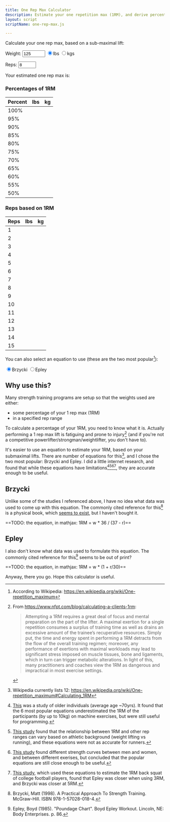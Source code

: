 ```yaml
---
title: One Rep Max Calculator
description: Estimate your one repetition max (1RM), and derive percentages and reps from that.
layout: script
scriptName: one-rep-max.js

---
```


Calculate your one rep max, based on a sub-maximal lift:

Weight:
<input type="number" id="weight-input" name="weight" min="1" max="1500" value="125" size="6">
<input type="radio" id="radio-lb" name="units" value="radio-lb" checked><label for="radio-lb">lbs</label>
<input type="radio" id="radio-kg" name="units" value="radio-kg"><label for="radio-kg">kgs</label>
<span id="weight-error" class="error hidden"></span>

Reps:
<input type="number" id="reps-input" name="reps" min="1" max="50" value="8" size="3">
<span id="reps-error" class="error hidden"></span>

Your estimated one rep max is: **<span id="one-rep-max"></span>**

<div class="grid-two-column">

<div>
<h3 class="text-center">Percentages of 1RM</h3>
<table id="table-percent" class="full-width text-center">
<thead>
<tr><th class="third-width">Percent</th><th class="third-width">lbs</th><th>kg</th></tr>
</thead>
<tbody>
<tr><td>100%</td><td></td><td></td></tr>
<tr><td>95%</td><td></td><td></td></tr>
<tr><td>90%</td><td></td><td></td></tr>
<tr><td>85%</td><td></td><td></td></tr>
<tr><td>80%</td><td></td><td></td></tr>
<tr><td>75%</td><td></td><td></td></tr>
<tr><td>70%</td><td></td><td></td></tr>
<tr><td>65%</td><td></td><td></td></tr>
<tr><td>60%</td><td></td><td></td></tr>
<tr><td>55%</td><td></td><td></td></tr>
<tr><td>50%</td><td></td><td></td></tr>
</tbody>
</table>
</div>

<div>
<h3 class="text-center">Reps based on 1RM</h3>
<table id="table-reps" class="full-width text-center">
<thead>
<tr><th class="third-width">Reps</th><th class="third-width">lbs</th><th>kg</th></tr>
</thead>
<tbody>
<tr><td>1</td><td></td><td></td></tr>
<tr><td>2</td><td></td><td></td></tr>
<tr><td>3</td><td></td><td></td></tr>
<tr><td>4</td><td></td><td></td></tr>
<tr><td>5</td><td></td><td></td></tr>
<tr><td>6</td><td></td><td></td></tr>
<tr><td>7</td><td></td><td></td></tr>
<tr><td>8</td><td></td><td></td></tr>
<tr><td>9</td><td></td><td></td></tr>
<tr><td>10</td><td></td><td></td></tr>
<tr><td>11</td><td></td><td></td></tr>
<tr><td>12</td><td></td><td></td></tr>
<tr><td>13</td><td></td><td></td></tr>
<tr><td>14</td><td></td><td></td></tr>
<tr><td>15</td><td></td><td></td></tr>
</tbody>
</table>
</div>

</div>

You can also select an equation to use (these are the two most popular[^wiki]):

<input type="radio" id="brzycki" name="equation" value="brzycki" checked><label for="brzycki">Brzycki</label>
<input type="radio" id="epley" name="equation" value="epley"><label for="epley">Epley</label>

## Why use this?

Many strength training programs are setup so that the weights used are either:
* some percentage of your 1 rep max (1RM)
* in a specified rep range

To calculate a percentage of your 1RM, you need to know what it is. Actually performing a 1 rep max lift is fatiguing and prone to injury[^nfpt] (and if you're not a competitive powerlifter/strongman/weightlifter, you don't have to).

It's easier to use an equation to estimate your 1RM, based on your submaximal lifts. There are number of equations for this[^wiki-equations], and I chose the two most popular: Brzycki and Epley. I did a little internet research, and found that while these equations have limitations[^study1][^study2][^study3][^study4], they are accurate enough to be useful.

## Brzycki

Unlike some of the studies I referenced above, I have no idea what data was used to come up with this equation. The commonly cited reference for this[^brzycki-cite] is a physical book, which [seems to exist](https://www.book-info.com/isbn/1-57028-018-5.mobi.htm), but I haven't bought it.

==TODO: the equation, in mathjax: 1RM = w * 36 / (37 - r)==

## Epley

I also don't know what data was used to formulate this equation. The commonly cited reference for this[^epley-cite] seems to be out of print?

==TODO: the equation, in mathjax: 1RM = w * (1 + r/30)==


Anyway, there you go. Hope this calculator is useful.


[^wiki]: According to Wikipedia: <https://en.wikipedia.org/wiki/One-repetition_maximum>

[^nfpt]: From <https://www.nfpt.com/blog/calculating-a-clients-1rm>:

    > Attempting a 1RM requires a great deal of focus and mental preparation on the part of the lifter. A maximal exertion for a single repetition consumes a surplus of training time as well as drains an excessive amount of the trainee’s recuperative resources. Simply put, the time and energy spent in performing a 1RM detracts from the flow of the overall training regimen; moreover, any performance of exertions with maximal workloads may lead to significant stress imposed on muscle tissues, bone and ligaments, which in turn can trigger metabolic alterations. In light of this, many practitioners and coaches view the 1RM as dangerous and impractical in most exercise settings.

[^wiki-equations]: Wikipedia currently lists 12: <https://en.wikipedia.org/wiki/One-repetition_maximum#Calculating_1RM>

[^study1]: [This](https://journals.lww.com/nsca-jscr/abstract/1999/08000/validity_of_1rm_prediction_equations_for_older.11.aspx) was a study of older individuals (average age ~70yrs). It found that the 6 most popular equations underestimated the 1RM of the participants (by up to 10kg) on machine exercises, but were still useful for programming.

[^study2]: [This study](https://www.ncbi.nlm.nih.gov/pmc/articles/PMC4042664/) found that the relationship between 1RM and other rep ranges can vary based on athletic background (weight lifting vs running), and these equations were not as accurate for runners.

[^study3]: [This study](https://www.unm.edu/~rrobergs/478RMStrengthPrediction.pdf) found different strength curves between men and women, and between different exerises, but concluded that the popular equations are still close enough to be useful.

[^study4]: [This study](https://opensiuc.lib.siu.edu/cgi/viewcontent.cgi%3Farticle%3D1744%26context%3Dgs_rp), which used these equations to estimate the 1RM back squat of college football players, found that Epley was closer when using 3RM, and Brzycki was closer at 5RM.

[^brzycki-cite]: Brzycki, Matt (1998). A Practical Approach To Strength Training. McGraw-Hill. ISBN 978-1-57028-018-4.

[^epley-cite]: Epley, Boyd (1985). "Poundage Chart". Boyd Epley Workout. Lincoln, NE: Body Enterprises. p. 86.

